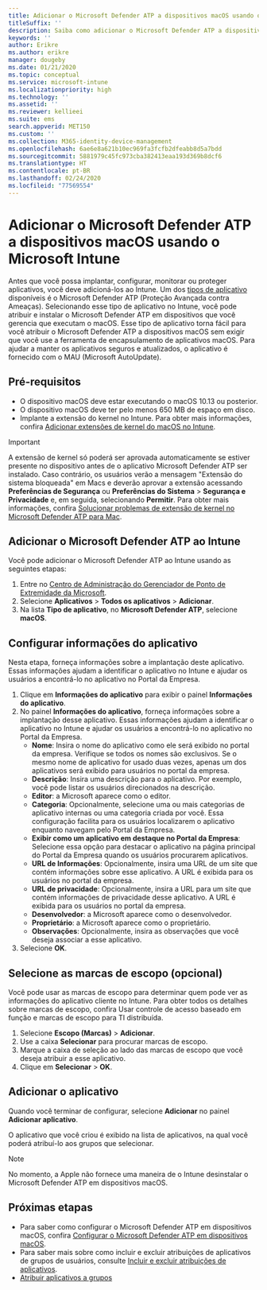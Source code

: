 ```yaml
---
title: Adicionar o Microsoft Defender ATP a dispositivos macOS usando o Microsoft Intune
titleSuffix: ''
description: Saiba como adicionar o Microsoft Defender ATP a dispositivos macOS usando o Microsoft Intune.
keywords: ''
author: Erikre
ms.author: erikre
manager: dougeby
ms.date: 01/21/2020
ms.topic: conceptual
ms.service: microsoft-intune
ms.localizationpriority: high
ms.technology: ''
ms.assetid: ''
ms.reviewer: kellieei
ms.suite: ems
search.appverid: MET150
ms.custom: ''
ms.collection: M365-identity-device-management
ms.openlocfilehash: 6ae6e8a621b10ec969fa3fcfb2dfeabb8d5a7bdd
ms.sourcegitcommit: 5881979c45fc973cba382413eaa193d369b8dcf6
ms.translationtype: HT
ms.contentlocale: pt-BR
ms.lasthandoff: 02/24/2020
ms.locfileid: "77569554"
---
```

# <a name="add-microsoft-defender-atp-to-macos-devices-using-microsoft-intune"></a>Adicionar o Microsoft Defender ATP a dispositivos macOS usando o Microsoft Intune

Antes que você possa implantar, configurar, monitorar ou proteger aplicativos, você deve adicioná-los ao Intune. Um dos [tipos de aplicativo](~/apps/apps-add.md#app-types-in-microsoft-intune) disponíveis é o Microsoft Defender ATP (Proteção Avançada contra Ameaças). Selecionando esse tipo de aplicativo no Intune, você pode atribuir e instalar o Microsoft Defender ATP em dispositivos que você gerencia que executam o macOS. Esse tipo de aplicativo torna fácil para você atribuir o Microsoft Defender ATP a dispositivos macOS sem exigir que você use a ferramenta de encapsulamento de aplicativos macOS. Para ajudar a manter os aplicativos seguros e atualizados, o aplicativo é fornecido com o MAU (Microsoft AutoUpdate).

## <a name="prerequisites"></a>Pré-requisitos
- O dispositivo macOS deve estar executando o macOS 10.13 ou posterior.
- O dispositivo macOS deve ter pelo menos 650 MB de espaço em disco.
- Implante a extensão do kernel no Intune. Para obter mais informações, confira [Adicionar extensões de kernel do macOS no Intune](~/configuration/kernel-extensions-overview-macos.md).

> [!IMPORTANT]
> A extensão de kernel só poderá ser aprovada automaticamente se estiver presente no dispositivo antes de o aplicativo Microsoft Defender ATP ser instalado. Caso contrário, os usuários verão a mensagem "Extensão do sistema bloqueada" em Macs e deverão aprovar a extensão acessando **Preferências de Segurança** ou **Preferências do Sistema** > **Segurança e Privacidade** e, em seguida, selecionando **Permitir**. Para obter mais informações, confira [Solucionar problemas de extensão de kernel no Microsoft Defender ATP para Mac](https://docs.microsoft.com/windows/security/threat-protection/microsoft-defender-atp/mac-support-kext).

## <a name="add-microsoft-defender-atp-to-intune"></a>Adicionar o Microsoft Defender ATP ao Intune
Você pode adicionar o Microsoft Defender ATP ao Intune usando as seguintes etapas:

1. Entre no [Centro de Administração do Gerenciador de Ponto de Extremidade da Microsoft](https://go.microsoft.com/fwlink/?linkid=2109431).
2. Selecione **Aplicativos** > **Todos os aplicativos** > **Adicionar**.
3. Na lista **Tipo de aplicativo**, no **Microsoft Defender ATP**, selecione **macOS**.

## <a name="configure-app-information"></a>Configurar informações do aplicativo
Nesta etapa, forneça informações sobre a implantação deste aplicativo. Essas informações ajudam a identificar o aplicativo no Intune e ajudar os usuários a encontrá-lo no aplicativo no Portal da Empresa.

1. Clique em **Informações do aplicativo** para exibir o painel **Informações do aplicativo**.
2. No painel **Informações do aplicativo**, forneça informações sobre a implantação desse aplicativo. Essas informações ajudam a identificar o aplicativo no Intune e ajudar os usuários a encontrá-lo no aplicativo no Portal da Empresa.
    - **Nome**: Insira o nome do aplicativo como ele será exibido no portal da empresa. Verifique se todos os nomes são exclusivos. Se o mesmo nome de aplicativo for usado duas vezes, apenas um dos aplicativos será exibido para usuários no portal da empresa.
    - **Descrição**: Insira uma descrição para o aplicativo. Por exemplo, você pode listar os usuários direcionados na descrição.
    - **Editor**: a Microsoft aparece como o editor.
    - **Categoria**: Opcionalmente, selecione uma ou mais categorias de aplicativo internas ou uma categoria criada por você. Essa configuração facilita para os usuários localizarem o aplicativo enquanto navegam pelo Portal da Empresa.
    - **Exibir como um aplicativo em destaque no Portal da Empresa**: Selecione essa opção para destacar o aplicativo na página principal do Portal da Empresa quando os usuários procurarem aplicativos.
    - **URL de Informações**: Opcionalmente, insira uma URL de um site que contém informações sobre esse aplicativo. A URL é exibida para os usuários no portal da empresa.
    - **URL de privacidade**: Opcionalmente, insira a URL para um site que contém informações de privacidade desse aplicativo. A URL é exibida para os usuários no portal da empresa.
    - **Desenvolvedor**: a Microsoft aparece como o desenvolvedor.
    - **Proprietário**: a Microsoft aparece como o proprietário.
    - **Observações**: Opcionalmente, insira as observações que você deseja associar a esse aplicativo.
3. Selecione **OK**.

## <a name="select-scope-tags-optional"></a>Selecione as marcas de escopo (opcional)
Você pode usar as marcas de escopo para determinar quem pode ver as informações do aplicativo cliente no Intune. Para obter todos os detalhes sobre marcas de escopo, confira Usar controle de acesso baseado em função e marcas de escopo para TI distribuída.
1.  Selecione **Escopo (Marcas)**  > **Adicionar**.
2.  Use a caixa **Selecionar** para procurar marcas de escopo.
3.  Marque a caixa de seleção ao lado das marcas de escopo que você deseja atribuir a esse aplicativo.
4.  Clique em **Selecionar** > **OK**.

## <a name="add-the-app"></a>Adicionar o aplicativo
Quando você terminar de configurar, selecione **Adicionar** no painel **Adicionar aplicativo**. 

O aplicativo que você criou é exibido na lista de aplicativos, na qual você poderá atribuí-lo aos grupos que selecionar. 

> [!NOTE]
> No momento, a Apple não fornece uma maneira de o Intune desinstalar o Microsoft Defender ATP em dispositivos macOS.

## <a name="next-steps"></a>Próximas etapas
- Para saber como configurar o Microsoft Defender ATP em dispositivos macOS, confira [Configurar o Microsoft Defender ATP em dispositivos macOS](https://docs.microsoft.com/windows/security/threat-protection/microsoft-defender-atp/mac-preferences).
- Para saber mais sobre como incluir e excluir atribuições de aplicativos de grupos de usuários, consulte [Incluir e excluir atribuições de aplicativos](~/apps/apps-inc-exl-assignments.md).
- [Atribuir aplicativos a grupos](~/apps/apps-deploy.md)

